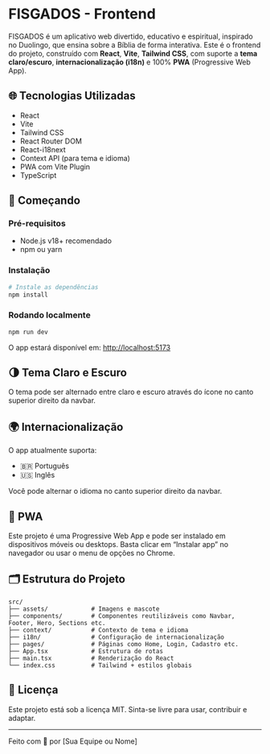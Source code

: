 # FISGADOS - Frontend

FISGADOS é um aplicativo web divertido, educativo e espiritual, inspirado no Duolingo, que ensina sobre a Bíblia de forma interativa. Este é o frontend do projeto, construído com **React**, **Vite**, **Tailwind CSS**, com suporte a **tema claro/escuro**, **internacionalização (i18n)** e 100% **PWA** (Progressive Web App).

## 🌐 Tecnologias Utilizadas

- React
- Vite
- Tailwind CSS
- React Router DOM
- React-i18next
- Context API (para tema e idioma)
- PWA com Vite Plugin
- TypeScript

## 🚀 Começando

### Pré-requisitos

- Node.js v18+ recomendado
- npm ou yarn

### Instalação

```bash
# Instale as dependências
npm install
```

### Rodando localmente

```bash
npm run dev
```

O app estará disponível em: [http://localhost:5173](http://localhost:5173)

## 🌗 Tema Claro e Escuro

O tema pode ser alternado entre claro e escuro através do ícone no canto superior direito da navbar.

## 🌍 Internacionalização

O app atualmente suporta:

- 🇧🇷 Português
- 🇺🇸 Inglês

Você pode alternar o idioma no canto superior direito da navbar.

## 📱 PWA

Este projeto é uma Progressive Web App e pode ser instalado em dispositivos móveis ou desktops. Basta clicar em “Instalar app” no navegador ou usar o menu de opções no Chrome.

## 🗂 Estrutura do Projeto

```
src/
├── assets/            # Imagens e mascote
├── components/        # Componentes reutilizáveis como Navbar, Footer, Hero, Sections etc.
├── context/           # Contexto de tema e idioma
├── i18n/              # Configuração de internacionalização
├── pages/             # Páginas como Home, Login, Cadastro etc.
├── App.tsx            # Estrutura de rotas
├── main.tsx           # Renderização do React
└── index.css          # Tailwind + estilos globais
```

## 📄 Licença

Este projeto está sob a licença MIT. Sinta-se livre para usar, contribuir e adaptar.

---

Feito com 💜 por [Sua Equipe ou Nome]
